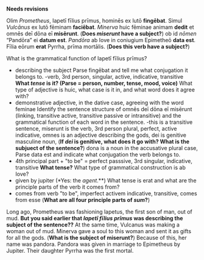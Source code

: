 **Needs revisions**

Olim *Prometheus*, Iapetī fīlius prīmus, hominēs ex lutō **fingēbat**.
Simul *Vulcānus* ex lutō fēminam **faciēbat**.
*Minerva* huic fēminae animam **dedit** et omnēs deī dōna eī **misērunt**.  (**Does *miserunt* have a subject?**)
ob id *nōmen* “Pandōra” ei **datum est**.
*Pandōra* ab Iove in coniugium Epimetheō **data est**.
Fīlia eōrum **erat** Pyrrha, prīma mortālis. (**Does this verb have a subject?**)

What is the grammatical function of Iapetī fīlius prīmus?
- describing the subject
Parse fingēbat and tell me what conjugation it belongs to.
-verb, 3rd person, singular, active, indicative, transitive **What *tense* is it? (Parse = person, number, tense, mood, voice)**
What type of adjective is huic, what case is it in, and what word does it agree with?
- demonstrative adjective, in the dative case, agreeing with the word feminae
Identify the sentence structure of omnēs deī dōna eī misērunt (linking, transitive active, transitive passive or intransitive) and the grammatical function of each word in the sentence.
-this is a transitive sentence, miserunt is the verb, 3rd person plural, perfect, active indicative, omnes is an adjective describing the gods, dei is genitive masculine noun, (**If *dei* is genitive, what does it go with?  What is the subjuect of the sentence?**)
 dona is a noun in the accusative plural case,
Parse data est and indicate what conjugation the verb belongs to.
- 4th principal part + "to be" = perfect passsive, 3rd singular, indicative, transitive **What tense?**
What type of grammatical construction is ab Iove?
- given by jupiter (*Yes: the *agent*.**)
What tense is erat and what are the principle parts of the verb it comes from?
- comes from verb "to be", imperfect activem indicative, transitive, comes from esse (**What are all four principle parts of *sum*?**)

Long ago, Prometheus was fashioning lapetus, the first son of man, out of mud. **But you said earlier that *Iapetī fīlius prīmus* was describing the subject of the sentence??**
At the same time, Vulcanus was making a woman out of mud. Minerva gave a soul to this woman
and sent it as gifts for all the gods. (**What is the subject of miserunt?**)
Because of this, her name was pandora. Pandora was given in marriage to Epimetheus by Jupiter. Their daughter Pyrrha was the first mortal.
